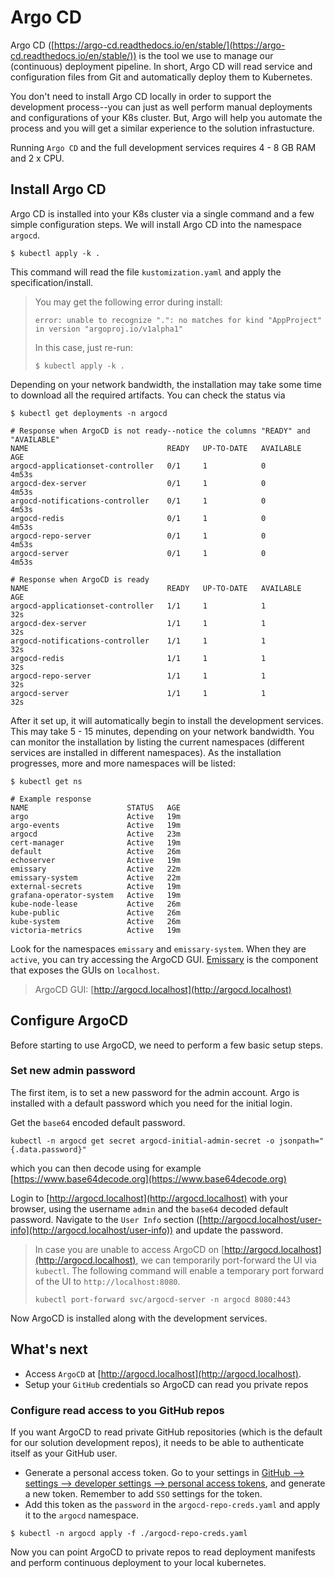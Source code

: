 # Argo CD

Argo CD ([https://argo-cd.readthedocs.io/en/stable/](https://argo-cd.readthedocs.io/en/stable/)) is the tool we use to manage our (continuous) deployment pipeline. In short, Argo CD will read service and configuration files from Git and automatically deploy them to Kubernetes. 

You don't need to install Argo CD locally in order to support the development process--you can just as well perform manual deployments and configurations of your K8s cluster. But, Argo will help you automate the process and you will get a similar experience to the solution infrastucture.

Running `Argo CD` and the full development services requires 4 - 8 GB RAM and 2 x CPU.

## Install Argo CD

Argo CD is installed into your K8s cluster via a single command and a few simple configuration steps. We will install Argo CD into the namespace `argocd`.
```console
$ kubectl apply -k . 
```
This command will read the file `kustomization.yaml` and apply the specification/install.

> You may get the following error during install:
> ```console
> error: unable to recognize ".": no matches for kind "AppProject" in version "argoproj.io/v1alpha1"
> ```
> In this case, just re-run:
> ```console
> $ kubectl apply -k .
> ```

Depending on your network bandwidth, the installation may take some time to download all the required artifacts. You can check the status via 
```console
$ kubectl get deployments -n argocd

# Response when ArgoCD is not ready--notice the columns "READY" and "AVAILABLE"
NAME                               READY   UP-TO-DATE   AVAILABLE   AGE
argocd-applicationset-controller   0/1     1            0           4m53s
argocd-dex-server                  0/1     1            0           4m53s
argocd-notifications-controller    0/1     1            0           4m53s
argocd-redis                       0/1     1            0           4m53s
argocd-repo-server                 0/1     1            0           4m53s
argocd-server                      0/1     1            0           4m53s

# Response when ArgoCD is ready
NAME                               READY   UP-TO-DATE   AVAILABLE   AGE
argocd-applicationset-controller   1/1     1            1           32s
argocd-dex-server                  1/1     1            1           32s
argocd-notifications-controller    1/1     1            1           32s
argocd-redis                       1/1     1            1           32s
argocd-repo-server                 1/1     1            1           32s
argocd-server                      1/1     1            1           32s
```

After it set up, it will automatically begin to install the development services. This may take 5 - 15 minutes, depending on your network bandwidth. You can monitor the installation by listing the current namespaces (different services are installed in different namespaces). As the installation progresses, more and more namespaces will be listed:
```console
$ kubectl get ns

# Example response
NAME                      STATUS   AGE
argo                      Active   19m
argo-events               Active   19m
argocd                    Active   23m
cert-manager              Active   19m
default                   Active   26m
echoserver                Active   19m
emissary                  Active   22m
emissary-system           Active   22m
external-secrets          Active   19m
grafana-operator-system   Active   19m
kube-node-lease           Active   26m
kube-public               Active   26m
kube-system               Active   26m
victoria-metrics          Active   19m
``` 
Look for the namespaces `emissary` and `emissary-system`. When they are `active`, you can try accessing the ArgoCD GUI. [Emissary](../3-k8-setup-core/README.md#emissary-ingress) is the component that exposes the GUIs on `localhost`.
> ArgoCD GUI: [http://argocd.localhost](http://argocd.localhost)

## Configure ArgoCD

Before starting to use ArgoCD, we need to perform a few basic setup steps.

### Set new admin password
The first item, is to set a new password for the admin account. Argo is installed with a default password which you need for the initial login. 

Get the `base64` encoded default password.
```console
kubectl -n argocd get secret argocd-initial-admin-secret -o jsonpath="{.data.password}"
```
which you can then decode using for example [https://www.base64decode.org](https://www.base64decode.org)

Login to [http://argocd.localhost](http://argocd.localhost) with your browser, using the username `admin` and the `base64` decoded default password. Navigate to the `User Info` section ([http://argocd.localhost/user-info](http://argocd.localhost/user-info)) and update the password.

> In case you are unable to access ArgoCD on [http://argocd.localhost](http://argocd.localhost), we can temporarily port-forward the UI via `kubectl`. The following command will enable a temporary port forward of the UI to `http://localhost:8080`.
>```console
>kubectl port-forward svc/argocd-server -n argocd 8080:443
>```

Now ArgoCD is installed along with the development services. 

## What's next

- Access `ArgoCD` at [http://argocd.localhost](http://argocd.localhost).
- Setup your `GitHub` credentials so ArgoCD can read you private repos

### Configure read access to you GitHub repos

If you want ArgoCD to read private GitHub repositories (which is the default for our solution development repos), it needs to be able to authenticate itself as your GitHub user. 
- Generate a personal access token. Go to your settings in [GitHub --> settings --> developer settings --> personal access tokens](https://github.com/settings/tokens), and generate a new token. Remember to add `SSO` settings for the token.
- Add this token as the `password` in the `argocd-repo-creds.yaml` and apply it to the `argocd` namespace.
```console
$ kubectl -n argocd apply -f ./argocd-repo-creds.yaml
```
 Now you can point ArgoCD to private repos to read deployment manifests and perform continuous deployment to your local kubernetes.